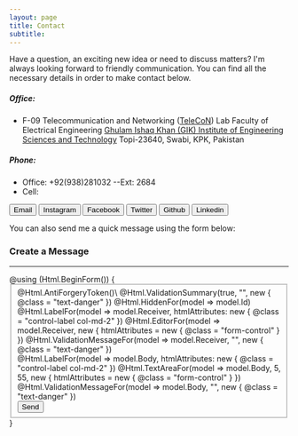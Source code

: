 ```yaml
---
layout: page
title: Contact
subtitle: 
---
```

Have a question, an exciting new idea or need to discuss matters? I'm always looking forward to friendly communication. You can find all the necessary details in order to make contact below.

##### Office:

- F-09 Telecommunication and Networking ([TeleCoN](https://www.giki.edu.pk/telecon)) Lab
  Faculty of Electrical Engineering
  [Ghulam Ishaq Khan (GIK) Institute of Engineering Sciences and Technology](http://giki.edu.pk) 
  Topi-23640, Swabi, KPK, Pakistan

##### Phone:

- Office: +92(938)281032 --Ext: 2684
- Cell:

<button type="button" class="btn btn-email"><i class="fa fa-envelope pr-1"></i> Email</button>
<button type="button" class="btn btn-ins"><i class="fa fa-instagram pr-1"></i> Instagram</button>
<button type="button" class="btn btn-fb"><i class="fa fa-facebook pr-1"></i> Facebook</button>
<button type="button" class="btn btn-tw"><i class="fa fa-twitter pr-1"></i> Twitter</button>
<button type="button" class="btn btn-git"><i class="fa fa-github pr-1"></i> Github</button>
<button type="button" class="btn btn-li"><i class="fa fa-linkedin pr-1"></i> Linkedin</button>

You can also send me a quick message using the form below:
 <div class="well">
            <h3>Create a Message</h3>
            <hr />
            @using (Html.BeginForm())
            {
                <fieldset>
                    @Html.AntiForgeryToken()\
                    @Html.ValidationSummary(true, "", new { @class = "text-danger" })
                    @Html.HiddenFor(model => model.Id)
                    <div class="form-group">
                        @Html.LabelFor(model => model.Receiver, htmlAttributes: new { @class = "control-label col-md-2" })
                        @Html.EditorFor(model => model.Receiver, new { htmlAttributes = new { @class = "form-control" } })
                        @Html.ValidationMessageFor(model => model.Receiver, "", new { @class = "text-danger" })
                    </div>
                    <div class="form-group">
                        @Html.LabelFor(model => model.Body, htmlAttributes: new { @class = "control-label col-md-2" })
                        @Html.TextAreaFor(model => model.Body, 5, 55, new { htmlAttributes = new { @class = "form-control" } })
                        @Html.ValidationMessageFor(model => model.Body, "", new { @class = "text-danger" })
                    </div>
                    <div class="form-group">
                        <input type="submit" value="Send" class="btn btn-default" />
                    </div>
                </fieldset>
            }
        </div
